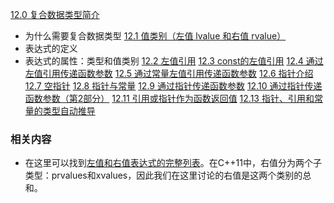 [12.0 复合数据类型简介](12.0%20复合数据类型简介.md)
- 为什么需要复合数据类型
[12.1 值类别（左值 lvalue 和右值 rvalue）](12.1%20值类别（左值%20lvalue%20和右值%20rvalue）.md)
- 表达式的定义
- 表达式的属性：类型和值类别
[12.2 左值引用](12.2%20左值引用.md)
[12.3 const的左值引用](12.3%20const的左值引用.md)
[12.4 通过左值引用传递函数参数](12.4%20通过左值引用传递函数参数.md)
[12.5 通过常量左值引用传递函数参数](12.5%20通过常量左值引用传递函数参数.md)
[12.6 指针介绍](12.6%20指针介绍.md)
[12.7 空指针](12.7%20空指针.md)
[12.8 指针与常量](12.8%20指针与常量.md)
[12.9 通过指针传递函数参数](12.9%20通过指针传递函数参数.md)
[12.10 通过指针传递函数参数（第2部分）](12.10%20通过指针传递函数参数（第2部分）.md)
[12.11 引用或指针作为函数返回值](12.11%20引用或指针作为函数返回值.md)
[12.13 指针、引用和常量的类型自动推导](12.13%20指针、引用和常量的类型自动推导.md)


### 相关内容[]()
- 在这里可以找到[左值和右值表达式的完整列表](https://en.cppreference.com/w/cpp/language/value_category)。在C++11中，右值分为两个子类型：prvalues和xvalues，因此我们在这里讨论的右值是这两个类别的总和。
